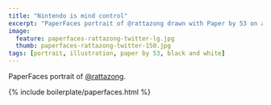 ```yaml
---
title: "Nintendo is mind control"
excerpt: "PaperFaces portrait of @rattazong drawn with Paper by 53 on an iPad."
image: 
  feature: paperfaces-rattazong-twitter-lg.jpg
  thumb: paperfaces-rattazong-twitter-150.jpg
tags: [portrait, illustration, paper by 53, black and white]
---
```


PaperFaces portrait of [@rattazong](http://twitter.com/rattazong).

{% include boilerplate/paperfaces.html %}
